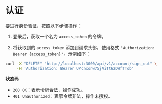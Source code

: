 认证
==============

要进行身份验证，按照以下步骤操作：

1. 登录后，获取一个名为 `access_token` 的令牌。

2. 将获取到的 `access_token` 添加到请求头部，使用格式 `'Authorization: Bearer {access_token}'`。示例如下：

```bash
curl -X "DELETE" "http://localhost:3000/api/v1/account/sign_out" \
     -H 'Authorization: Bearer UPcnxonw75jViTt62DWfTTob'
```

**状态码**
-  `200 OK`：表示令牌合法，操作成功。
-  `401 Unauthorized`：表示令牌非法，操作未授权。
